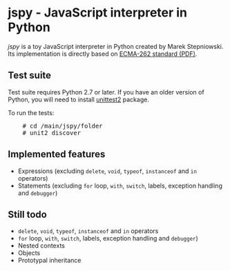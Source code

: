 jspy - JavaScript interpreter in Python
=======================================

*jspy* is a toy JavaScript interpreter in Python created by Marek Stepniowski. Its implementation is directly based on [ECMA-262 standard (PDF)](http://www.ecma-international.org/publications/files/ECMA-ST/Ecma-262.pdf).


Test suite
----------

Test suite requires Python 2.7 or later. If you have an older version of Python, you will need to install [unittest2](http://pypi.python.org/pypi/unittest2) package.

To run the tests:

<pre>
    # cd /main/jspy/folder
    # unit2 discover
</pre>


Implemented features
--------------------

  * Expressions (excluding `delete`, `void`, `typeof`, `instanceof` and `in` operators)
  * Statements (excluding `for` loop, `with`, `switch`, labels, exception handling and `debugger`)

Still todo
----------

  * `delete`, `void`, `typeof`, `instanceof` and `in` operators
  * `for` loop, `with`, `switch`, labels, exception handling and `debugger`)
  * Nested contexts
  * Objects
  * Prototypal inheritance

